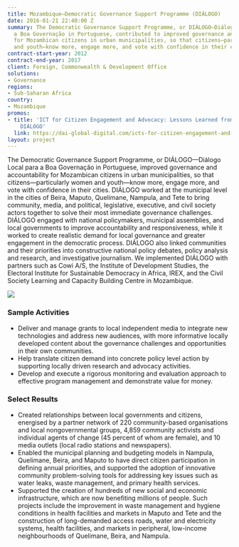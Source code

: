 ```yaml
---
title: Mozambique—Democratic Governance Support Programme (DIÁLOGO)
date: 2016-01-21 22:40:00 Z
summary: The Democratic Governance Support Programme, or DIÁLOGO—Diálogo Local para
  a Boa Governação in Portuguese, contributed to improved governance and accountability
  for Mozambican citizens in urban municipalities, so that citizens—particularly women
  and youth—know more, engage more, and vote with confidence in their cities.
contract-start-year: 2012
contract-end-year: 2017
client: Foreign, Commonwealth & Development Office
solutions:
- Governance
regions:
- Sub-Saharan Africa
country:
- Mozambique
promos:
- title: 'ICT for Citizen Engagement and Advocacy: Lessons Learned from Mozambique
    DIÁLOGO'
  link: https://dai-global-digital.com/icts-for-citizen-engagement-and-advocacy-lessons-learned-from-mozambique-dialogo.html
layout: project
---
```


The Democratic Governance Support Programme, or DIÁLOGO—Diálogo Local para a Boa Governação in Portuguese, improved governance and accountability for Mozambican citizens in urban municipalities, so that citizens—particularly women and youth—know more, engage more, and vote with confidence in their cities. DIÁLOGO worked at the municipal level in the cities of Beira, Maputo, Quelimane, Nampula, and Tete to bring community, media, and political, legislative, executive, and civil society actors together to solve their most immediate governance challenges. DIÁLOGO engaged with national policymakers, municipal assemblies, and local governments to improve accountability and responsiveness, while it worked to create realistic demand for local governance and greater engagement in the democratic process. DIÁLOGO also linked communities and their priorities into constructive national policy debates, policy analysis and research, and investigative journalism. We implemented DIÁLOGO with partners such as Cowi A/S, the Institute of Development Studies, the Electoral Institute for Sustainable Democracy in Africa, IREX, and the Civil Society Learning and Capacity Building Centre in Mozambique.

![][1]

### Sample Activities

* Deliver and manage grants to local independent media to integrate new technologies and address new audiences, with more informative locally developed content about the governance challenges and opportunities in their own communities.
* Help translate citizen demand into concrete policy level action by supporting locally driven research and advocacy activities.
* Develop and execute a rigorous monitoring and evaluation approach to effective program management and demonstrate value for money.

### Select Results

* Created relationships between local governments and citizens, energised by a partner network of 220 community-based organisations and local nongovernmental groups, 4,859 community activists and individual agents of change (45 percent of whom are female), and 10 media outlets (local radio stations and newspapers).
* Enabled the municipal planning and budgeting models in Nampula, Quelimane, Beira, and Maputo to have direct citizen participation in defining annual priorities, and supported the adoption of innovative community problem-solving tools for addressing key issues such as water leaks, waste management, and primary health services.
* Supported the creation of hundreds of new social and economic infrastructure, which are now benefiting millions of people. Such projects include the improvement in waste management and hygiene conditions in health facilities and markets in Maputo and Tete and the construction of long-demanded access roads, water and electricity systems, health facilities, and markets in peripheral, low-income neighbourhoods of Quelimane, Beira, and Nampula.

[1]: https://assetify-dai.com/projects/Dialogo.jpg
